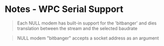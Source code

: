 Notes - WPC Serial Support
==========================

> Each NULL modem has built-in support for the 'bitbanger' and dies translation between the stream and the selected baudrate

> NULL modem "bitbanger" accepts a socket address as an argument
